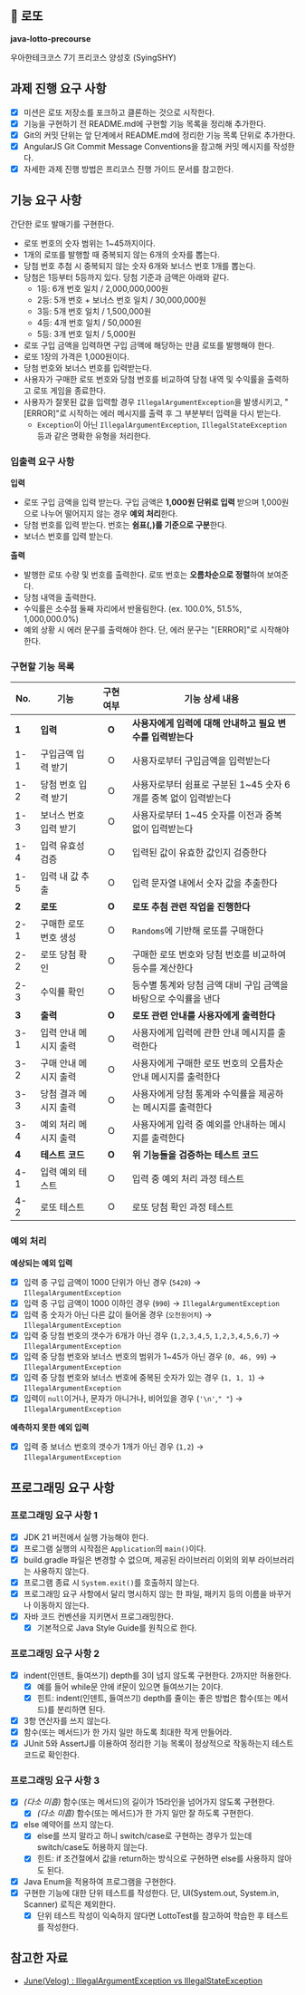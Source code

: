 ## :money_with_wings: 로또
**java-lotto-precourse**  

우아한테크코스 7기 프리코스 양성호 (SyingSHY)

## 과제 진행 요구 사항
- [X] 미션은 로또 저장소를 포크하고 클론하는 것으로 시작한다.
- [X] 기능을 구현하기 전 README.md에 구현할 기능 목록을 정리해 추가한다.
- [X] Git의 커밋 단위는 앞 단계에서 README.md에 정리한 기능 목록 단위로 추가한다.
- [X] AngularJS Git Commit Message Conventions을 참고해 커밋 메시지를 작성한다.
- [X] 자세한 과제 진행 방법은 프리코스 진행 가이드 문서를 참고한다.

## 기능 요구 사항
간단한 로또 발매기를 구현한다.
- 로또 번호의 숫자 범위는 1~45까지이다.
- 1개의 로또를 발행할 때 중복되지 않는 6개의 숫자를 뽑는다.
- 당첨 번호 추첨 시 중복되지 않는 숫자 6개와 보너스 번호 1개를 뽑는다.
- 당첨은 1등부터 5등까지 있다. 당첨 기준과 금액은 아래와 같다.
  - 1등: 6개 번호 일치 / 2,000,000,000원
  - 2등: 5개 번호 + 보너스 번호 일치 / 30,000,000원
  - 3등: 5개 번호 일치 / 1,500,000원
  - 4등: 4개 번호 일치 / 50,000원
  - 5등: 3개 번호 일치 / 5,000원
- 로또 구입 금액을 입력하면 구입 금액에 해당하는 만큼 로또를 발행해야 한다.
- 로또 1장의 가격은 1,000원이다.
- 당첨 번호와 보너스 번호를 입력받는다.
- 사용자가 구매한 로또 번호와 당첨 번호를 비교하여 당첨 내역 및 수익률을 출력하고 로또 게임을 종료한다.
- 사용자가 잘못된 값을 입력할 경우 `IllegalArgumentException`을 발생시키고, "[ERROR]"로 시작하는 에러 메시지를 출력 후 그 부분부터 입력을 다시 받는다.
  - `Exception`이 아닌 `IllegalArgumentException`, `IllegalStateException` 등과 같은 명확한 유형을 처리한다.

### 입출력 요구 사항
**입력**
- 로또 구입 금액을 입력 받는다. 구입 금액은 **1,000원 단위로 입력** 받으며 1,000원으로 나누어 떨어지지 않는 경우 **예외 처리**한다.
- 당첨 번호를 입력 받는다. 번호는 **쉼표(,)를 기준으로 구분**한다.
- 보너스 번호를 입력 받는다.

**출력**
- 발행한 로또 수량 및 번호를 출력한다. 로또 번호는 **오름차순으로 정렬**하여 보여준다.
- 당첨 내역을 출력한다.
- 수익률은 소수점 둘째 자리에서 반올림한다. (ex. 100.0%, 51.5%, 1,000,000.0%)
- 예외 상황 시 에러 문구를 출력해야 한다. 단, 에러 문구는 "[ERROR]"로 시작해야 한다.

### 구현할 기능 목록
| No.   | 기능           | 구현 여부 | 기능 상세 내용                               |
|-------|--------------|:-----:|----------------------------------------|
| **1** | **입력**       | **O** | **사용자에게 입력에 대해 안내하고 필요 변수를 입력받는다**     |
| 1-1   | 구입금액 입력 받기   |   O   | 사용자로부터 구입금액을 입력받는다                     |
| 1-2   | 당첨 번호 입력 받기  |   O   | 사용자로부터 쉼표로 구분된 1~45 숫자 6개를 중복 없이 입력받는다 |
| 1-3   | 보너스 번호 입력 받기 |   O   | 사용자로부터 1~45 숫자를 이전과 중복 없이 입력받는다        |
| 1-4   | 입력 유효성 검증    |   O   | 입력된 값이 유효한 값인지 검증한다                    |
| 1-5   | 입력 내 값 추출    |   O   | 입력 문자열 내에서 숫자 값을 추출한다                  |
| **2** | **로또**       | **O** | **로또 추첨 관련 작업을 진행한다**                  |
| 2-1   | 구매한 로또 번호 생성 |   O   | `Randoms`에 기반해 로또를 구매한다                |
| 2-2   | 로또 당첨 확인     |   O   | 구매한 로또 번호와 당첨 번호를 비교하여 등수를 계산한다        |
| 2-3   | 수익률 확인       |   O   | 등수별 통계와 당첨 금액 대비 구입 금액을 바탕으로 수익률을 낸다   |  
| **3** | **출력**       | **O** | **로또 관련 안내를 사용자에게 출력한다**               |
| 3-1   | 입력 안내 메시지 출력 |   O  | 사용자에게 입력에 관한 안내 메시지를 출력한다              |
| 3-2   | 구매 안내 메시지 출력 |   O   | 사용자에게 구매한 로또 번호의 오름차순 안내 메시지를 출력한다     |
| 3-3   | 당첨 결과 메시지 출력 |   O   | 사용자에게 당첨 통계와 수익률을 제공하는 메시지를 출력한다       |
| 3-4   | 예외 처리 메시지 출력 |   O   | 사용자에게 입력 중 예외를 안내하는 메시지를 출력한다          |
| **4** | **테스트 코드**   | **O** | **위 기능들을 검증하는 테스트 코드**                 |
| 4-1   | 입력 예외 테스트    |   O   | 입력 중 예외 처리 과정 테스트                      |
| 4-2   | 로또 테스트       |   O   | 로또 당첨 확인 과정 테스트                        |

### 예외 처리
**예상되는 예외 입력**
- [X] 입력 중 구입 금액이 1000 단위가 아닌 경우 (`5420`) &rarr; `IllegalArgumentException`
- [X] 입력 중 구입 금액이 1000 이하인 경우 (`990`) &rarr; `IllegalArgumentException`
- [X] 입력 중 숫자가 아닌 다른 값이 들어올 경우 (`오천원어치`) &rarr; `IllegalArgumentException`
- [X] 입력 중 당첨 번호의 갯수가 6개가 아닌 경우 (`1,2,3,4,5`, `1,2,3,4,5,6,7`) &rarr; `IllegalArgumentException`
- [X] 입력 중 당첨 번호와 보너스 번호의 범위가 1~45가 아닌 경우 (`0, 46, 99`) &rarr; `IllegalArgumentException`
- [X] 입력 중 당첨 번호와 보너스 번호에 중복된 숫자가 있는 경우 (`1, 1, 1`) &rarr; `IllegalArgumentException`
- [X] 입력이 `null`이거나, 문자가 아니거나, 비어있을 경우 (`'\n'`,`" "`) &rarr; `IllegalArgumentException`

**예측하지 못한 예외 입력**
- [X] 입력 중 보너스 번호의 갯수가 1개가 아닌 경우 (`1,2`) &rarr; `IllegalArgumentException`

## 프로그래밍 요구 사항
### 프로그래밍 요구 사항 1
- [X] JDK 21 버전에서 실행 가능해야 한다.
- [X] 프로그램 실행의 시작점은 `Application`의 `main()`이다.
- [X] build.gradle 파일은 변경할 수 없으며, 제공된 라이브러리 이외의 외부 라이브러리는 사용하지 않는다.
- [X] 프로그램 종료 시 `System.exit()`를 호출하지 않는다.
- [X] 프로그래밍 요구 사항에서 달리 명시하지 않는 한 파일, 패키지 등의 이름을 바꾸거나 이동하지 않는다.
- [X] 자바 코드 컨벤션을 지키면서 프로그래밍한다.
    - [X] 기본적으로 Java Style Guide를 원칙으로 한다.

### 프로그래밍 요구 사항 2
- [X] indent(인덴트, 들여쓰기) depth를 3이 넘지 않도록 구현한다. 2까지만 허용한다.
    - [X] 예를 들어 while문 안에 if문이 있으면 들여쓰기는 2이다.
    - [X] 힌트: indent(인덴트, 들여쓰기) depth를 줄이는 좋은 방법은 함수(또는 메서드)를 분리하면 된다.
- [X] 3항 연산자를 쓰지 않는다.
- [X] 함수(또는 메서드)가 한 가지 일만 하도록 최대한 작게 만들어라.
- [X] JUnit 5와 AssertJ를 이용하여 정리한 기능 목록이 정상적으로 작동하는지 테스트 코드로 확인한다.

### 프로그래밍 요구 사항 3
- [X] _(다소 미흡)_ 함수(또는 메서드)의 길이가 15라인을 넘어가지 않도록 구현한다.
  - [X] _(다소 미흡)_ 함수(또는 메서드)가 한 가지 일만 잘 하도록 구현한다. 
- [X] else 예약어를 쓰지 않는다.
  - [X] else를 쓰지 말라고 하니 switch/case로 구현하는 경우가 있는데 switch/case도 허용하지 않는다.
  - [X] 힌트: if 조건절에서 값을 return하는 방식으로 구현하면 else를 사용하지 않아도 된다.
- [X] Java Enum을 적용하여 프로그램을 구현한다.
- [X] 구현한 기능에 대한 단위 테스트를 작성한다. 단, UI(System.out, System.in, Scanner) 로직은 제외한다.
  - [X] 단위 테스트 작성이 익숙하지 않다면 LottoTest를 참고하여 학습한 후 테스트를 작성한다.

## 참고한 자료
- [June(Velog) : IllegalArgumentException vs IllegalStateException](https://velog.io/@injoon2019/IllegalArgumentException-vs-IllegalStateException)